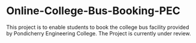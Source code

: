 # Online-College-Bus-Booking-PEC
This project is to enable students to book the college bus facility provided by Pondicherry Engineering College.
The Project is currently under review.
